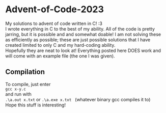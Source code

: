 # Advent-of-Code-2023
My solutions to advent of code written in C! :3 <br>
I wrote everything in C to the best of my ability. All of the code is pretty jarring, but it is possible and and somewhat doable! I am not solving these as efficiently as possible; these are just possible solutions that I have created limited to only C and my hard-coding ability.<br>
Hopefully they are neat to look at! Everything posted here DOES work and will come with an example file (the one I was given).

## Compilation
To compile, just enter<br>
`gcc x-y.c`
<br>and run with<br>
`.\a.out x.txt` or `.\a.exe x.txt ` (whatever binary gcc compiles it to)
<br>
Hope this stuff is interesting!
